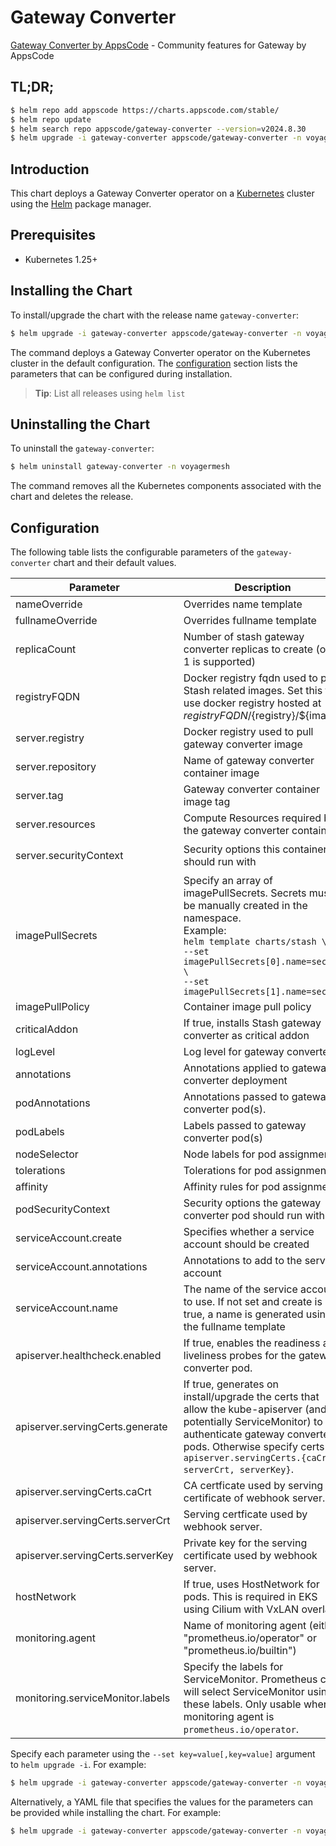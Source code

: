# Gateway Converter

[Gateway Converter by AppsCode](https://github.com/voyagermesh) - Community features for Gateway by AppsCode

## TL;DR;

```bash
$ helm repo add appscode https://charts.appscode.com/stable/
$ helm repo update
$ helm search repo appscode/gateway-converter --version=v2024.8.30
$ helm upgrade -i gateway-converter appscode/gateway-converter -n voyagermesh --create-namespace --version=v2024.8.30
```

## Introduction

This chart deploys a Gateway Converter operator on a [Kubernetes](http://kubernetes.io) cluster using the [Helm](https://helm.sh) package manager.

## Prerequisites

- Kubernetes 1.25+

## Installing the Chart

To install/upgrade the chart with the release name `gateway-converter`:

```bash
$ helm upgrade -i gateway-converter appscode/gateway-converter -n voyagermesh --create-namespace --version=v2024.8.30
```

The command deploys a Gateway Converter operator on the Kubernetes cluster in the default configuration. The [configuration](#configuration) section lists the parameters that can be configured during installation.

> **Tip**: List all releases using `helm list`

## Uninstalling the Chart

To uninstall the `gateway-converter`:

```bash
$ helm uninstall gateway-converter -n voyagermesh
```

The command removes all the Kubernetes components associated with the chart and deletes the release.

## Configuration

The following table lists the configurable parameters of the `gateway-converter` chart and their default values.

|            Parameter             |                                                                                                                Description                                                                                                                |                                                                                            Default                                                                                             |
|----------------------------------|-------------------------------------------------------------------------------------------------------------------------------------------------------------------------------------------------------------------------------------------|------------------------------------------------------------------------------------------------------------------------------------------------------------------------------------------------|
| nameOverride                     | Overrides name template                                                                                                                                                                                                                   | <code>""</code>                                                                                                                                                                                |
| fullnameOverride                 | Overrides fullname template                                                                                                                                                                                                               | <code>""</code>                                                                                                                                                                                |
| replicaCount                     | Number of stash gateway converter replicas to create (only 1 is supported)                                                                                                                                                                | <code>1</code>                                                                                                                                                                                 |
| registryFQDN                     | Docker registry fqdn used to pull Stash related images. Set this to use docker registry hosted at ${registryFQDN}/${registry}/${image}                                                                                                    | <code>ghcr.io</code>                                                                                                                                                                           |
| server.registry                  | Docker registry used to pull gateway converter image                                                                                                                                                                                      | <code>voyagermesh</code>                                                                                                                                                                       |
| server.repository                | Name of gateway converter container image                                                                                                                                                                                                 | <code>gateway-converter</code>                                                                                                                                                                 |
| server.tag                       | Gateway converter container image tag                                                                                                                                                                                                     | <code>""</code>                                                                                                                                                                                |
| server.resources                 | Compute Resources required by the gateway converter container                                                                                                                                                                             | <code>{"requests":{"cpu":"100m"}}</code>                                                                                                                                                       |
| server.securityContext           | Security options this container should run with                                                                                                                                                                                           | <code>{"allowPrivilegeEscalation":false,"capabilities":{"drop":["ALL"]},"readOnlyRootFilesystem":true,"runAsNonRoot":true,"runAsUser":65534,"seccompProfile":{"type":"RuntimeDefault"}}</code> |
| imagePullSecrets                 | Specify an array of imagePullSecrets. Secrets must be manually created in the namespace. <br> Example: <br> `helm template charts/stash \` <br> `--set imagePullSecrets[0].name=sec0 \` <br> `--set imagePullSecrets[1].name=sec1`        | <code>[]</code>                                                                                                                                                                                |
| imagePullPolicy                  | Container image pull policy                                                                                                                                                                                                               | <code>IfNotPresent</code>                                                                                                                                                                      |
| criticalAddon                    | If true, installs Stash gateway converter as critical addon                                                                                                                                                                               | <code>false</code>                                                                                                                                                                             |
| logLevel                         | Log level for gateway converter                                                                                                                                                                                                           | <code>3</code>                                                                                                                                                                                 |
| annotations                      | Annotations applied to gateway converter deployment                                                                                                                                                                                       | <code>{}</code>                                                                                                                                                                                |
| podAnnotations                   | Annotations passed to gateway converter pod(s).                                                                                                                                                                                           | <code>{}</code>                                                                                                                                                                                |
| podLabels                        | Labels passed to gateway converter pod(s)                                                                                                                                                                                                 | <code>{}</code>                                                                                                                                                                                |
| nodeSelector                     | Node labels for pod assignment                                                                                                                                                                                                            | <code>{"kubernetes.io/os":"linux"}</code>                                                                                                                                                      |
| tolerations                      | Tolerations for pod assignment                                                                                                                                                                                                            | <code>[]</code>                                                                                                                                                                                |
| affinity                         | Affinity rules for pod assignment                                                                                                                                                                                                         | <code>{}</code>                                                                                                                                                                                |
| podSecurityContext               | Security options the gateway converter pod should run with.                                                                                                                                                                               | <code>{"fsGroup":65535}</code>                                                                                                                                                                 |
| serviceAccount.create            | Specifies whether a service account should be created                                                                                                                                                                                     | <code>true</code>                                                                                                                                                                              |
| serviceAccount.annotations       | Annotations to add to the service account                                                                                                                                                                                                 | <code>{}</code>                                                                                                                                                                                |
| serviceAccount.name              | The name of the service account to use. If not set and create is true, a name is generated using the fullname template                                                                                                                    | <code></code>                                                                                                                                                                                  |
| apiserver.healthcheck.enabled    | If true, enables the readiness and liveliness probes for the gateway converter pod.                                                                                                                                                       | <code>false</code>                                                                                                                                                                             |
| apiserver.servingCerts.generate  | If true, generates on install/upgrade the certs that allow the kube-apiserver (and potentially ServiceMonitor) to authenticate gateway converter pods. Otherwise specify certs in `apiserver.servingCerts.{caCrt, serverCrt, serverKey}`. | <code>true</code>                                                                                                                                                                              |
| apiserver.servingCerts.caCrt     | CA certficate used by serving certificate of webhook server.                                                                                                                                                                              | <code>""</code>                                                                                                                                                                                |
| apiserver.servingCerts.serverCrt | Serving certficate used by webhook server.                                                                                                                                                                                                | <code>""</code>                                                                                                                                                                                |
| apiserver.servingCerts.serverKey | Private key for the serving certificate used by webhook server.                                                                                                                                                                           | <code>""</code>                                                                                                                                                                                |
| hostNetwork                      | If true, uses HostNetwork for pods. This is required in EKS using Cilium with VxLAN overlay                                                                                                                                               | <code>false</code>                                                                                                                                                                             |
| monitoring.agent                 | Name of monitoring agent (either "prometheus.io/operator" or "prometheus.io/builtin")                                                                                                                                                     | <code>"none"</code>                                                                                                                                                                            |
| monitoring.serviceMonitor.labels | Specify the labels for ServiceMonitor. Prometheus crd will select ServiceMonitor using these labels. Only usable when monitoring agent is `prometheus.io/operator`.                                                                       | <code>{}</code>                                                                                                                                                                                |


Specify each parameter using the `--set key=value[,key=value]` argument to `helm upgrade -i`. For example:

```bash
$ helm upgrade -i gateway-converter appscode/gateway-converter -n voyagermesh --create-namespace --version=v2024.8.30 --set replicaCount=1
```

Alternatively, a YAML file that specifies the values for the parameters can be provided while
installing the chart. For example:

```bash
$ helm upgrade -i gateway-converter appscode/gateway-converter -n voyagermesh --create-namespace --version=v2024.8.30 --values values.yaml
```
